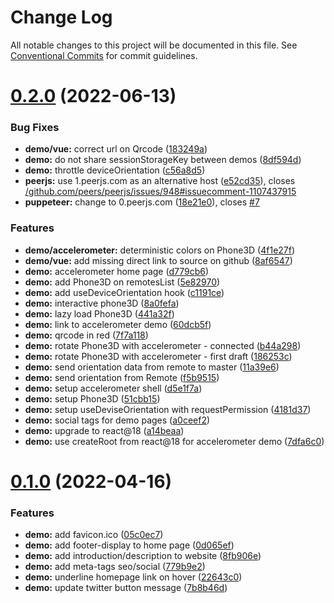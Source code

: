 # Change Log

All notable changes to this project will be documented in this file.
See [Conventional Commits](https://conventionalcommits.org) for commit guidelines.

# [0.2.0](https://github.com/topheman/webrtc-remote-control/compare/@webrtc-remote-control/demo@0.1.0...@webrtc-remote-control/demo@0.2.0) (2022-06-13)


### Bug Fixes

* **demo/vue:** correct url on Qrcode ([183249a](https://github.com/topheman/webrtc-remote-control/commit/183249a62c91e49df255f92a4515cd6bb3bd679d))
* **demo:** do not share sessionStorageKey between demos ([8df594d](https://github.com/topheman/webrtc-remote-control/commit/8df594dbc2aaeda3ae3d853df167e9f1ef9adab7))
* **demo:** throttle deviceOrientation ([c56a8d5](https://github.com/topheman/webrtc-remote-control/commit/c56a8d5d18269886e1d3ab30d0340cc80c507293))
* **peerjs:** use 1.peerjs.com as an alternative host ([e52cd35](https://github.com/topheman/webrtc-remote-control/commit/e52cd3505834b71746a85fa9097dc3269c3d8ad3)), closes [/github.com/peers/peerjs/issues/948#issuecomment-1107437915](https://github.com//github.com/peers/peerjs/issues/948/issues/issuecomment-1107437915)
* **puppeteer:** change to 0.peerjs.com ([18e21e0](https://github.com/topheman/webrtc-remote-control/commit/18e21e0d22f1bbaca0af5aeb5e0836c89ba2ae76)), closes [#7](https://github.com/topheman/webrtc-remote-control/issues/7)


### Features

* **demo/accelerometer:** deterministic colors on Phone3D ([4f1e27f](https://github.com/topheman/webrtc-remote-control/commit/4f1e27f3e9a65259ca846e95d86f270cbea95a56))
* **demo/vue:** add missing direct link to source on github ([8af6547](https://github.com/topheman/webrtc-remote-control/commit/8af65478e35e6fdbab2df04391db2affc7decf15))
* **demo:** accelerometer home page ([d779cb6](https://github.com/topheman/webrtc-remote-control/commit/d779cb62c54d7d595e435d545baf1e8d59934538))
* **demo:** add Phone3D on remotesList ([5e82970](https://github.com/topheman/webrtc-remote-control/commit/5e829707eb5d06e41e0720bb1966be57651a48f4))
* **demo:** add useDeviceOrientation hook ([c1191ce](https://github.com/topheman/webrtc-remote-control/commit/c1191ce8757d81a9d4c1089cfa49ded899c0a15d))
* **demo:** interactive phone3D ([8a0fefa](https://github.com/topheman/webrtc-remote-control/commit/8a0fefaa667723df2c230c473446d7eff1fbe32b))
* **demo:** lazy load Phone3D ([441a32f](https://github.com/topheman/webrtc-remote-control/commit/441a32f40d0b0acd95d884bb25185fccb201e7b4))
* **demo:** link to accelerometer demo ([60dcb5f](https://github.com/topheman/webrtc-remote-control/commit/60dcb5ffa320c1d7413994cb0cb5a4f87efff7b7))
* **demo:** qrcode in red ([7f7a118](https://github.com/topheman/webrtc-remote-control/commit/7f7a118f1b997d8a91ecfd859e00f1d33aba718d))
* **demo:** rotate Phone3D with accelerometer - connected ([b44a298](https://github.com/topheman/webrtc-remote-control/commit/b44a29890c421cec3c17c7607e8d1b12125de0a8))
* **demo:** rotate Phone3D with accelerometer - first draft ([186253c](https://github.com/topheman/webrtc-remote-control/commit/186253c486b8605cc3885f0b30126841a3a80e15))
* **demo:** send orientation data from remote to master ([11a39e6](https://github.com/topheman/webrtc-remote-control/commit/11a39e612829b4124efe7c3490264038060c6b80))
* **demo:** send orientation from Remote ([f5b9515](https://github.com/topheman/webrtc-remote-control/commit/f5b951547478b489d2d65cb9b9409fef1f118b10))
* **demo:** setup accelerometer shell ([d5e1f7a](https://github.com/topheman/webrtc-remote-control/commit/d5e1f7a52fea72579a8495732bc4c7aee310f955))
* **demo:** setup Phone3D ([51cbb15](https://github.com/topheman/webrtc-remote-control/commit/51cbb15d226f8e742f3c65fbf8041350556bf73b))
* **demo:** setup useDeviseOrientation with requestPermission ([4181d37](https://github.com/topheman/webrtc-remote-control/commit/4181d372a0285532284797b8250d81c31347b096))
* **demo:** social tags for demo pages ([a0ceef2](https://github.com/topheman/webrtc-remote-control/commit/a0ceef2618723ed65dfdebc03af39aa496b08d0f))
* **demo:** upgrade to react@18 ([a14beaa](https://github.com/topheman/webrtc-remote-control/commit/a14beaa7954c08a8b44757a9928fce5dd97bb417))
* **demo:** use createRoot from react@18 for accelerometer demo ([7dfa6c0](https://github.com/topheman/webrtc-remote-control/commit/7dfa6c058f2817d755b22511103376db0edde4ee))





# [0.1.0](https://github.com/topheman/webrtc-remote-control/compare/@webrtc-remote-control/demo@0.0.1...@webrtc-remote-control/demo@0.1.0) (2022-04-16)


### Features

* **demo:** add favicon.ico ([05c0ec7](https://github.com/topheman/webrtc-remote-control/commit/05c0ec71ca54cc1d151b6ca52c868bedea2d1a45))
* **demo:** add footer-display to home page ([0d065ef](https://github.com/topheman/webrtc-remote-control/commit/0d065ef70738429a46260163afc98feba31aa47f))
* **demo:** add introduction/description to website ([8fb906e](https://github.com/topheman/webrtc-remote-control/commit/8fb906e460e6bbcb462836931f510862a04a6d68))
* **demo:** add meta-tags seo/social ([779b9e2](https://github.com/topheman/webrtc-remote-control/commit/779b9e2a5db64b1a678ab98e82c01a268a5b90ee))
* **demo:** underline homepage link on hover ([22643c0](https://github.com/topheman/webrtc-remote-control/commit/22643c0fbf9289f12b64c5ab6be2fc02d7ea64e8))
* **demo:** update twitter button message ([7b8b46d](https://github.com/topheman/webrtc-remote-control/commit/7b8b46d5cf69d553d4fc6aa18c2f2576fb5fc33f))
